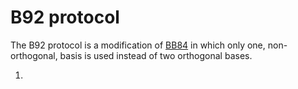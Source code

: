 # B92 protocol

The B92 protocol is a modification of [BB84](BB84.md) in which only one, non-orthogonal,
basis is used instead of two orthogonal bases.

1. 
